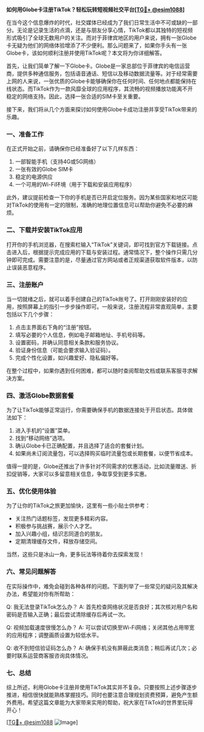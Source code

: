 **如何用Globe卡注册TikTok？轻松玩转短视频社交平台[[TG💪+ @esim1088](https://t.me/s/esim1088)]**

在当今这个信息爆炸的时代，社交媒体已经成为了我们日常生活中不可或缺的一部分。无论是记录生活的点滴，还是与朋友分享心情，TikTok都以其独特的短视频形式吸引了全球无数用户的关注。而对于菲律宾地区的用户来说，拥有一张Globe卡无疑为他们的网络体验增添了不少便利。那么问题来了，如果你手头有一张Globe卡，该如何顺利注册并使用TikTok呢？本文将为你详细解答。

首先，让我们简单了解一下Globe卡。Globe是一家总部位于菲律宾的电信运营商，提供多种通信服务，包括语音通话、短信以及移动数据流量等。对于经常需要上网的人来说，一张优质的Globe卡能够确保你在任何时间、任何地点都能保持在线状态。而TikTok作为一款风靡全球的应用程序，其流畅的视频播放功能离不开稳定的网络支持。因此，选择一张合适的SIM卡至关重要。

接下来，我们将从几个方面来探讨如何使用Globe卡成功注册并享受TikTok带来的乐趣。

### **一、准备工作**
在正式开始之前，请确保你已经准备好了以下几样东西：
1. 一部智能手机（支持4G或5G网络）
2. 一张有效的Globe SIM卡
3. 稳定的电源供应
4. 一个可用的Wi-Fi环境（用于下载和安装应用程序）

此外，建议提前检查一下你的手机是否已开启定位服务。因为某些国家和地区可能对TikTok的使用有一定的限制，准确的地理位置信息可以帮助你避免不必要的麻烦。

### **二、下载并安装TikTok应用**
打开你的手机浏览器，在搜索栏输入“TikTok”关键词，即可找到官方下载链接。点击进入后，根据提示完成应用的下载与安装过程。通常情况下，整个操作只需几分钟即可完成。需要注意的是，尽量通过官方网站或者正规渠道获取软件版本，以防止误装恶意程序。

### **三、注册账户**
当一切就绪之后，就可以着手创建自己的TikTok账号了。打开刚刚安装好的应用，按照屏幕上的指引一步步操作即可。一般来说，注册流程非常直观简单，主要包括以下几个步骤：

1. 点击主界面右下角的“注册”按钮。
2. 填写必要的个人信息，例如电子邮箱地址、手机号码等。
3. 设置密码，并确认同意相关条款和服务协议。
4. 验证身份信息（可能会要求输入验证码）。
5. 完成个性化设置，如兴趣爱好、隐私偏好等。

在整个过程中，如果你遇到任何困难，都可以随时查阅帮助文档或联系客服寻求解决方案。

### **四、激活Globe数据套餐**
为了让TikTok能够正常运行，你需要确保手机的数据连接处于开启状态。具体做法如下：
1. 进入手机的“设置”菜单。
2. 找到“移动网络”选项。
3. 确认Globe卡已正确配置，并且选择了适合的套餐计划。
4. 如果尚未订阅流量包，可以选择购买临时流量包或长期套餐，以便节省成本。

值得一提的是，Globe还推出了许多针对不同需求的优惠活动，比如流量赠送、折扣促销等，大家可以多留意相关信息，争取享受到更多实惠。

### **五、优化使用体验**
为了让你的TikTok之旅更加愉快，这里有一些小贴士供参考：
- 关注热门话题标签，发现更多精彩内容。
- 积极参与挑战赛，展示个人才艺。
- 加入兴趣小组，结识志同道合的朋友。
- 定期清理缓存文件，释放存储空间。

当然，这些只是冰山一角，更多玩法等待着你去探索发现！

### **六、常见问题解答**
在实际操作中，难免会碰到各种各样的问题。下面列举了一些常见的疑问及其解决办法，希望能对你有所帮助：

Q: 我无法登录TikTok怎么办？
A: 首先检查网络状况是否良好；其次核对用户名和密码是否输入正确；最后尝试清除缓存后再试一次。

Q: 视频加载速度很慢怎么办？
A: 可以尝试切换至Wi-Fi网络；关闭其他占用带宽的应用程序；调整画质设置为较低水平。

Q: 收不到短信验证码怎么办？
A: 确保手机没有屏蔽此类消息；稍后再试几次；必要时联系运营商客服咨询具体情况。

### **七、总结**
综上所述，利用Globe卡注册并使用TikTok其实并不复杂。只要按照上述步骤逐步推进，相信很快就能熟练掌握技巧。同时也要注意合理规划资费预算，避免产生额外费用。希望这篇文章能为大家带来实用的帮助，祝大家在TikTok的世界里玩得开心！

[[TG💪+ @esim1088](https://t.me/s/esim1088) ![Image](https://i.postimg.cc/4NQfJmqS/Snipaste-2025-05-13-00-14-12.png)]
